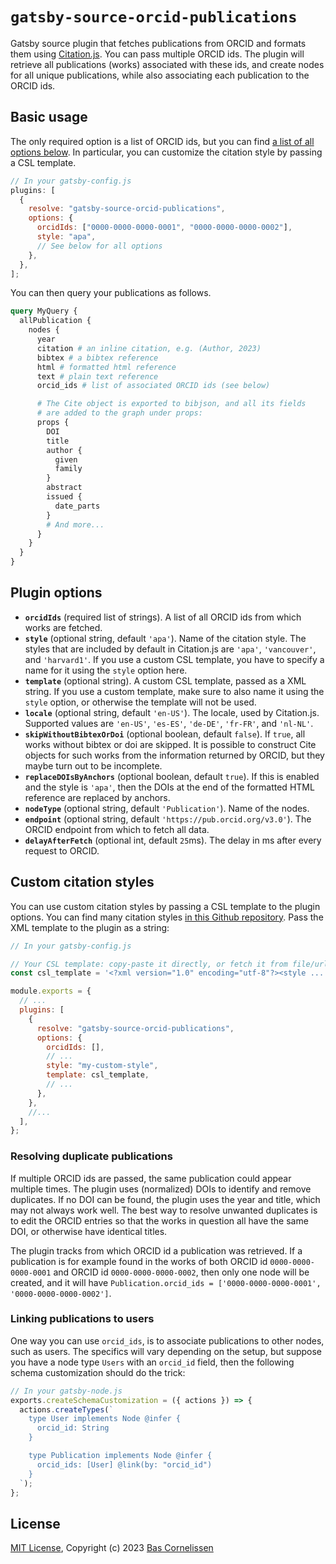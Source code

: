 # `gatsby-source-orcid-publications`

Gatsby source plugin that fetches publications from ORCID and formats them using [Citation.js](citation.js.org/). You can pass multiple ORCID ids. The plugin will retrieve all publications (works) associated with these ids, and create nodes for all unique publications, while also associating each publication to the ORCID ids.

## Basic usage

The only required option is a list of ORCID ids, but you can find [a list of all options below](#configuration). In particular, you can customize the citation style by passing a CSL template.

```js
// In your gatsby-config.js
plugins: [
  {
    resolve: "gatsby-source-orcid-publications",
    options: {
      orcidIds: ["0000-0000-0000-0001", "0000-0000-0000-0002"],
      style: "apa",
      // See below for all options
    },
  },
];
```

You can then query your publications as follows.

```graphql
query MyQuery {
  allPublication {
    nodes {
      year
      citation # an inline citation, e.g. (Author, 2023)
      bibtex # a bibtex reference
      html # formatted html reference
      text # plain text reference
      orcid_ids # list of associated ORCID ids (see below)

      # The Cite object is exported to bibjson, and all its fields
      # are added to the graph under props:
      props {
        DOI
        title
        author {
          given
          family
        }
        abstract
        issued {
          date_parts
        }
        # And more...
      }
    }
  }
}
```

## Plugin options

- **`orcidIds`** (required list of strings). A list of all ORCID ids from which works are fetched.
- **`style`** (optional string, default `'apa'`). Name of the citation style. The styles that are included by default in Citation.js are `'apa'`, `'vancouver'`, and `'harvard1'`. If you use a custom CSL template, you have to specify a name for it using the `style` option here.
- **`template`** (optional string). A custom CSL template, passed as a XML string. If you use a custom template, make sure to also name it using the `style` option, or otherwise the template will not be used.
- **`locale`** (optional string, default `'en-US'`). The locale, used by Citation.js. Supported values are `'en-US'`, `'es-ES'`, `'de-DE'`, `'fr-FR'`, and `'nl-NL'`.
- **`skipWithoutBibtexOrDoi`** (optional boolean, default `false`). If `true`, all works without bibtex or doi are skipped. It is possible to construct Cite objects for such works from the information returned by ORCID, but they maybe turn out to be incomplete.
- **`replaceDOIsByAnchors`** (optional boolean, default `true`). If this is enabled and the style is `'apa'`, then the DOIs at the end of the formatted HTML reference are replaced by anchors.
- **`nodeType`** (optional string, default `'Publication'`). Name of the nodes.
- **`endpoint`** (optional string, default `'https://pub.orcid.org/v3.0'`). The ORCID endpoint from which to fetch all data.
- **`delayAfterFetch`** (optional int, default `25`ms). The delay in ms after every request to ORCID.

## Custom citation styles

You can use custom citation styles by passing a CSL template to the plugin options. You can find many citation styles [in this Github repository](https://github.com/citation-style-language/styles). Pass the XML template to the plugin as a string:

```js
// In your gatsby-config.js

// Your CSL template: copy-paste it directly, or fetch it from file/url
const csl_template = '<?xml version="1.0" encoding="utf-8"?><style ...';

module.exports = {
  // ...
  plugins: [
    {
      resolve: "gatsby-source-orcid-publications",
      options: {
        orcidIds: [],
        // ...
        style: "my-custom-style",
        template: csl_template,
        // ...
      },
    },
    //...
  ],
};
```

### Resolving duplicate publications

If multiple ORCID ids are passed, the same publication could appear multiple times. The plugin uses (normalized) DOIs to identify and remove duplicates. If no DOI can be found, the plugin uses the year and title, which may not always work well. The best way to resolve unwanted duplicates is to edit the ORCID entries so that the works in question all have the same DOI, or otherwise have identical titles.

The plugin tracks from which ORCID id a publication was retrieved. If a publication is for example found in the works of both ORCID id `0000-0000-0000-0001` and ORCID id `0000-0000-0000-0002`, then only one node will be created, and it will have `Publication.orcid_ids = ['0000-0000-0000-0001', '0000-0000-0000-0002']`.

### Linking publications to users

One way you can use `orcid_ids`, is to associate publications to other nodes, such as users. The specifics will vary depending on the setup, but suppose you have a node type `Users` with an `orcid_id` field, then the following schema customization should do the trick:

```js
// In your gatsby-node.js
exports.createSchemaCustomization = ({ actions }) => {
  actions.createTypes(`
    type User implements Node @infer {
      orcid_id: String
    }

    type Publication implements Node @infer {
      orcid_ids: [User] @link(by: "orcid_id")
    }
  `);
};
```

## License

[MIT License](/LICENSE), Copyright (c) 2023 [Bas Cornelissen](https://github.com/bacor)
